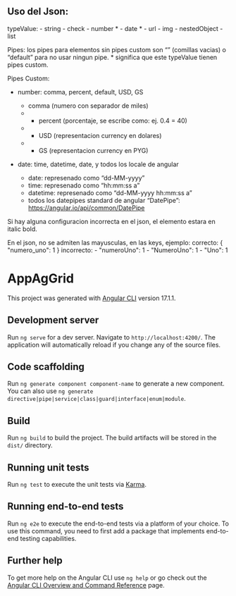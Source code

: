 ## Uso del Json:

typeValue:
    - string
    - check
    - number * 
    - date *
    - url
    - img
    - nestedObject
    - list

Pipes:
los pipes para elementos sin pipes custom son “” (comillas vacias) o “default” para no usar ningun pipe. * significa que este typeValue tienen pipes custom.

Pipes Custom:
- number: comma, percent, default, USD, GS 
    - comma (numero con separador de miles)
    - - percent (porcentaje, se escribe como: ej. 0.4 = 40)
    - - USD (representacion currency en dolares)
    - - GS (representacion currency en PYG)

- date: time, datetime, date, y todos los locale de angular
    - date: represenado como “dd-MM-yyyy”
    - time: represenado como “hh:mm:ss a”
    - datetime: represenado como “dd-MM-yyyy hh:mm:ss a”
    - todos los datepipes standard de angular “DatePipe”: https://angular.io/api/common/DatePipe

Si hay alguna configuracion incorrecta en el json, el elemento estara en italic bold.


En el json, no se admiten las mayusculas, en las keys, ejemplo:
correcto: 
{
	"numero_uno": 1
}
incorrecto: 
    - "numeroUno": 1
    - "NumeroUno": 1
    - "Uno": 1


# AppAgGrid

This project was generated with [Angular CLI](https://github.com/angular/angular-cli) version 17.1.1.

## Development server

Run `ng serve` for a dev server. Navigate to `http://localhost:4200/`. The application will automatically reload if you change any of the source files.

## Code scaffolding

Run `ng generate component component-name` to generate a new component. You can also use `ng generate directive|pipe|service|class|guard|interface|enum|module`.

## Build

Run `ng build` to build the project. The build artifacts will be stored in the `dist/` directory.

## Running unit tests

Run `ng test` to execute the unit tests via [Karma](https://karma-runner.github.io).

## Running end-to-end tests

Run `ng e2e` to execute the end-to-end tests via a platform of your choice. To use this command, you need to first add a package that implements end-to-end testing capabilities.

## Further help

To get more help on the Angular CLI use `ng help` or go check out the [Angular CLI Overview and Command Reference](https://angular.io/cli) page.
